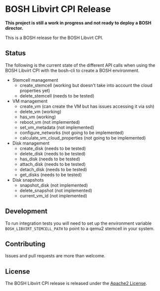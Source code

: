 # BOSH Libvirt CPI Release

**This project is still a work in progress and not ready to deploy a BOSH director.**

This is a BOSH release for the BOSH Libvirt CPI.

## Status

The following is the current state of the different API calls when using the BOSH Libvirt CPI with the bosh-cli to create a BOSH environment.

- Stemcell management
  - create_stemcell (working but doesn't take into account the cloud properties yet)
  - delete_stemcell (needs to be tested)
- VM management
  - create_vm (can create the VM but has issues accessing it via ssh)
  - delete_vm (working)
  - has_vm (working)
  - reboot_vm (not implemented)
  - set_vm_metadata (not implemented)
  - configure_networks (not going to be implemented)
  - calculate_vm_cloud_properties (not going to be implemented)
- Disk management
  - create_disk (needs to be tested)
  - delete_disk (needs to be tested)
  - has_disk (needs to be tested)
  - attach_disk (needs to be tested)
  - detach_disk (needs to be tested)
  - get_disks (needs to be tested)
- Disk snapshots
  - snapshot_disk (not implemented)
  - delete_snapshot (not implemented)
  - current_vm_id (not implemented)

## Development

To run integration tests you will need to set up the environment variable `BOSH_LIBVIRT_STEMCELL_PATH` to point to a qemu2 stemcell in your system.

## Contributing

Issues and pull requests are more than welcome.

## License

The BOSH Libvirt CPI release is released under the [Apache2 License](/LICENSE).
